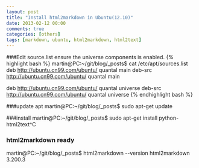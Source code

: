 ```yaml
---
layout: post
title: "Install html2markdown in Ubuntu(12.10)"
date: 2013-02-12 00:00
comments: true
categories: [others]
tags: [markdown, ubuntu, html2markdown, html2text]
---
```


###Edit source.list 
ensure the universe components is enabled.
{% highlight bash %}
martin@PC:~/git/blog/_posts$ cat /etc/apt/sources.list
deb http://ubuntu.cn99.com/ubuntu/ quantal main
deb-src http://ubuntu.cn99.com/ubuntu/ quantal main

deb http://ubuntu.cn99.com/ubuntu/ quantal universe
deb-src http://ubuntu.cn99.com/ubuntu/ quantal universe
{% endhighlight bash %}

###update apt
martin@PC:~/git/blog/_posts$ sudo apt-get update

###install
martin@PC:~/git/blog/_posts$ sudo apt-get install  python-html2text^C

### html2markdown ready
martin@PC:~/git/blog/_posts$ html2markdown --version
html2markdown 3.200.3


